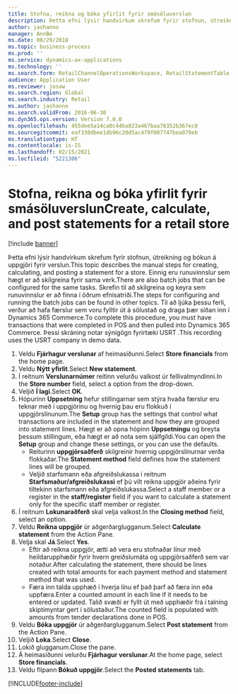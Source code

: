 ```yaml
---
title: Stofna, reikna og bóka yfirlit fyrir smásöluverslun
description: Þetta efni lýsir handvirkum skrefum fyrir stofnun, útreikning og bókun á uppgjöri fyrir verslun.
author: jashanno
manager: AnnBe
ms.date: 08/29/2018
ms.topic: business-process
ms.prod: ''
ms.service: dynamics-ax-applications
ms.technology: ''
ms.search.form: RetailChannelOperationsWorkspace, RetailStatementTable
audience: Application User
ms.reviewer: josaw
ms.search.region: Global
ms.search.industry: Retail
ms.author: jashanno
ms.search.validFrom: 2016-06-30
ms.dyn365.ops.version: Version 7.0.0
ms.openlocfilehash: 455dee5a14ca0c44ba823a467baa78352b367ec8
ms.sourcegitcommit: eaf330dbee1db96c20d5ac479f007747bea079eb
ms.translationtype: HT
ms.contentlocale: is-IS
ms.lasthandoff: 02/15/2021
ms.locfileid: "5221306"
---
```

# <a name="create-calculate-and-post-statements-for-a-retail-store"></a><span data-ttu-id="f80e9-103">Stofna, reikna og bóka yfirlit fyrir smásöluverslun</span><span class="sxs-lookup"><span data-stu-id="f80e9-103">Create, calculate, and post statements for a retail store</span></span>

[!include [banner](../includes/banner.md)]

<span data-ttu-id="f80e9-104">Þetta efni lýsir handvirkum skrefum fyrir stofnun, útreikning og bókun á uppgjöri fyrir verslun.</span><span class="sxs-lookup"><span data-stu-id="f80e9-104">This topic describes the manual steps for creating, calculating, and posting a statement for a store.</span></span> <span data-ttu-id="f80e9-105">Einnig eru runuvinnslur sem hægt er að skilgreina fyrir sama verk.</span><span class="sxs-lookup"><span data-stu-id="f80e9-105">There are also batch jobs that can be configured for the same tasks.</span></span> <span data-ttu-id="f80e9-106">Skrefin til að skilgreina og keyra sem runuvinnslur er að finna í öðrum efnisatriði.</span><span class="sxs-lookup"><span data-stu-id="f80e9-106">The steps for configuring and running the batch jobs can be found in other topics.</span></span> <span data-ttu-id="f80e9-107">Til að ljúka þessu ferli, verður að hafa færslur sem voru fylltir út á sölustað og draga þær síðan inn í Dynamics 365 Commerce.</span><span class="sxs-lookup"><span data-stu-id="f80e9-107">To complete this procedure, you must have transactions that were completed in POS and then pulled into Dynamics 365 Commerce.</span></span> <span data-ttu-id="f80e9-108">Þessi skráning notar sýnigögn fyrirtæki USRT .</span><span class="sxs-lookup"><span data-stu-id="f80e9-108">This recording uses the USRT company in demo data.</span></span>

1. <span data-ttu-id="f80e9-109">Veldu **Fjárhagur verslunar** af heimasíðunni.</span><span class="sxs-lookup"><span data-stu-id="f80e9-109">Select **Store financials** from the home page.</span></span>
2. <span data-ttu-id="f80e9-110">Veldu **Nýtt yfirlit**.</span><span class="sxs-lookup"><span data-stu-id="f80e9-110">Select **New statement**.</span></span>
3. <span data-ttu-id="f80e9-111">Í reitnum **Verslunarnúmer** reitinn velurðu valkost úr fellivalmyndinni.</span><span class="sxs-lookup"><span data-stu-id="f80e9-111">In the **Store number** field, select a option from the drop-down.</span></span>
4. <span data-ttu-id="f80e9-112">Veljið **Í lagi**.</span><span class="sxs-lookup"><span data-stu-id="f80e9-112">Select **OK**.</span></span>
5. <span data-ttu-id="f80e9-113">Hópurinn **Uppsetning** hefur stillingarnar sem stýra hvaða færslur eru teknar með í uppgjörinu og hvernig þau eru flokkuð í uppgjörslínunum.</span><span class="sxs-lookup"><span data-stu-id="f80e9-113">The **Setup** group has the settings that control what transactions are included in the statement and how they are grouped into statement lines.</span></span> <span data-ttu-id="f80e9-114">Hægt er að opna hópinn **Uppsetningu** og breyta þessum stillingum, eða hægt er að nota sem sjálfgildi.</span><span class="sxs-lookup"><span data-stu-id="f80e9-114">You can open the **Setup** group and change these settings, or you can use the defaults.</span></span>  
    - <span data-ttu-id="f80e9-115">Reiturinn **uppgjörsaðferð** skilgreinir hvernig uppgjörslínurnar verða flokkaðar.</span><span class="sxs-lookup"><span data-stu-id="f80e9-115">The **Statement method** field defines how the statement lines will be grouped.</span></span>  
    - <span data-ttu-id="f80e9-116">Veljið starfsmann eða afgreiðslukassa í reitnum **Starfsmaður/afgreiðslukassi** ef þú vilt reikna uppgjör aðeins fyrir tiltekinn starfsmann eða afgreiðslukassa.</span><span class="sxs-lookup"><span data-stu-id="f80e9-116">Select a staff member or a register in the **staff/register** field if you want to calculate a statement only for the specific staff member or register.</span></span>  
6. <span data-ttu-id="f80e9-117">Í reitnum **Lokunaraðferð** skal velja valkost.</span><span class="sxs-lookup"><span data-stu-id="f80e9-117">In the **Closing method** field, select an option.</span></span>
7. <span data-ttu-id="f80e9-118">Veldu **Reikna uppgjör** úr aðgerðarglugganum.</span><span class="sxs-lookup"><span data-stu-id="f80e9-118">Select **Calculate statement** from the Action Pane.</span></span>
8. <span data-ttu-id="f80e9-119">Velja skal **Já**.</span><span class="sxs-lookup"><span data-stu-id="f80e9-119">Select **Yes**.</span></span>
    - <span data-ttu-id="f80e9-120">Eftir að reikna uppgjör, ætti að vera eru stofnaðar línur með heildarupphæðir fyrir hvern greiðslumáta og uppgjörsaðferð sem var notaður.</span><span class="sxs-lookup"><span data-stu-id="f80e9-120">After calculating the statement, there should be lines created with total amounts for each payment method and statement method that was used.</span></span>  
    - <span data-ttu-id="f80e9-121">Færa inn talda upphæð í hverja línu ef það þarf að færa inn eða uppfæra.</span><span class="sxs-lookup"><span data-stu-id="f80e9-121">Enter a counted amount in each line if it needs to be entered or updated.</span></span> <span data-ttu-id="f80e9-122">Talið svæði er fyllt út með upphæðir frá í talning skiptimyntar gert í sölustaður.</span><span class="sxs-lookup"><span data-stu-id="f80e9-122">The counted field is populated with amounts from tender declarations done in POS.</span></span>  
9. <span data-ttu-id="f80e9-123">Veldu **Bóka uppgjör** úr aðgerðarglugganum.</span><span class="sxs-lookup"><span data-stu-id="f80e9-123">Select **Post statement** from the Action Pane.</span></span>
10. <span data-ttu-id="f80e9-124">Veljið **Loka**.</span><span class="sxs-lookup"><span data-stu-id="f80e9-124">Select **Close**.</span></span>
11. <span data-ttu-id="f80e9-125">Lokið glugganum.</span><span class="sxs-lookup"><span data-stu-id="f80e9-125">Close the pane.</span></span>
12. <span data-ttu-id="f80e9-126">Á heimasíðunni velurðu **Fjárhagur verslunar**.</span><span class="sxs-lookup"><span data-stu-id="f80e9-126">At the home page, select **Store financials**.</span></span>
13. <span data-ttu-id="f80e9-127">Veldu flipann **Bókuð uppgjör**.</span><span class="sxs-lookup"><span data-stu-id="f80e9-127">Select the **Posted statements** tab.</span></span>



[!INCLUDE[footer-include](../../includes/footer-banner.md)]